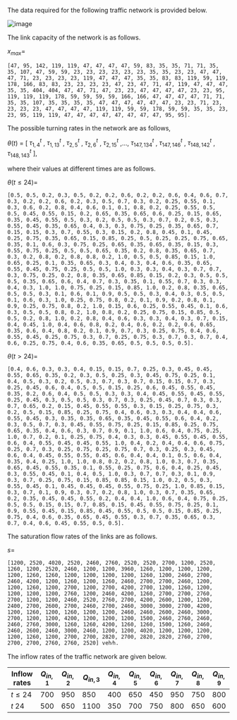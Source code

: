 The data required for the following traffic network is provided below.
  
![image](https://github.com/Sajad-Hosseini/Urban-Traffic-Network/assets/117570290/4411d877-2d23-462d-a3ad-268658d1f6d6)
  
The link capacity of the network is as follows.
      
$x_{max}$= 
     
    [47, 95, 142, 119, 119, 47, 47, 47, 47, 59, 83, 35, 35, 71, 71, 35, 35, 107, 47, 59, 59, 23, 23, 23, 23, 23, 23, 35, 35, 23, 23, 47, 47, 47, 71, 23, 23, 23, 23, 119, 47, 47, 47, 35, 35, 83, 83, 119, 59, 119, 178, 166, 83, 83, 23, 23, 23, 23, 47, 23, 47, 71, 47, 119, 47, 47, 47, 35, 35, 404, 404, 47, 47, 71, 47, 23, 23, 47, 47, 47, 47, 23, 23, 95, 119, 119, 119, 178, 59, 59, 59, 59, 166, 166, 47, 47, 47, 47, 71, 71, 35, 35, 107, 35, 35, 35, 35, 47, 47, 47, 47, 47, 47, 23, 23, 71, 23, 23, 23, 23, 47, 47, 47, 47, 119, 119, 59, 59, 178, 59, 59, 35, 35, 23, 23, 95, 119, 119, 47, 47, 47, 47, 47, 47, 47, 47, 95, 95].
  
The possible turning rates in the network are as follows,

${\theta}(t)$ = [ ${\tau}^t_{1,4}$ , ${\tau}^t_{1,13}$ , ${\tau}^t_{2,5}$ , ${\tau}^t_{2,6}$ , ${\tau}^t_{2,15}$ ,..., ${\tau}^t_{147,134}$ , ${\tau}^t_{147,146}$ , ${\tau}^t_{148,142}$ , ${\tau}^t_{148,143}$ ],

where their values at different times are as follows.

${\theta}(t\leq24)$=
  
    [0.5, 0.5, 0.2, 0.3, 0.5, 0.2, 0.2, 0.6, 0.2, 0.2, 0.6, 0.4, 0.6, 0.7, 0.3, 0.2, 0.2, 0.6, 0.2, 0.3, 0.5, 0.7, 0.3, 0.2, 0.25, 0.55, 0.1, 0.3, 0.6, 0.2, 0.8, 0.4, 0.6, 0.1, 0.1, 0.8, 0.2, 0.25, 0.55, 0.5, 0.5, 0.45, 0.55, 0.15, 0.2, 0.65, 0.35, 0.65, 0.6, 0.25, 0.15, 0.65, 0.35, 0.45, 0.55, 0.5, 0.3, 0.2, 0.5, 0.5, 0.3, 0.7, 0.2, 0.5, 0.3, 0.55, 0.45, 0.35, 0.65, 0.4, 0.3, 0.3, 0.75, 0.25, 0.35, 0.65, 0.7, 0.15, 0.15, 0.3, 0.7, 0.55, 0.3, 0.15, 0.2, 0.8, 0.45, 0.1, 0.45, 0.25, 0.75, 0.35, 0.65, 0.15, 0.85, 0.25, 0.5, 0.25, 0.25, 0.75, 0.65, 0.35, 0.1, 0.6, 0.3, 0.75, 0.25, 0.65, 0.35, 0.65, 0.35, 0.15, 0.3, 0.55, 0.75, 0.25, 0.5, 0.5, 0.65, 0.35, 0.2, 0.8, 0.35, 0.65, 0.7, 0.3, 0.2, 0.8, 0.2, 0.8, 0.8, 0.2, 1.0, 0.5, 0.5, 0.85, 0.15, 1.0, 0.65, 0.25, 0.1, 0.35, 0.65, 0.3, 0.4, 0.3, 0.4, 0.6, 0.35, 0.65, 0.55, 0.45, 0.75, 0.25, 0.5, 0.5, 1.0, 0.3, 0.3, 0.4, 0.3, 0.7, 0.7, 0.3, 0.75, 0.25, 0.2, 0.8, 0.35, 0.65, 0.85, 0.15, 0.2, 0.3, 0.5, 0.5, 0.5, 0.35, 0.65, 0.6, 0.4, 0.7, 0.3, 0.35, 0.1, 0.55, 0.7, 0.3, 0.3, 0.4, 0.3, 1.0, 1.0, 0.75, 0.25, 0.15, 0.85, 1.0, 0.2, 0.8, 0.35, 0.65, 0.5, 0.5, 0.3, 0.1, 0.6, 0.1, 0.9, 0.5, 0.5, 0.3, 0.4, 0.3, 0.5, 0.5, 0.1, 0.6, 0.3, 1.0, 0.25, 0.75, 0.8, 0.2, 0.1, 0.9, 0.2, 0.8, 0.1, 0.9, 0.25, 0.75, 0.8, 0.2, 1.0, 0.15, 0.6, 0.25, 0.55, 0.45, 0.1, 0.6, 0.3, 0.5, 0.5, 0.8, 0.2, 1.0, 0.8, 0.2, 0.25, 0.75, 0.15, 0.85, 0.5, 0.5, 0.2, 0.8, 1.0, 0.2, 0.8, 0.4, 0.6, 0.3, 0.3, 0.4, 0.3, 0.7, 0.15, 0.4, 0.45, 1.0, 0.4, 0.6, 0.8, 0.2, 0.4, 0.6, 0.2, 0.2, 0.6, 0.65, 0.35, 0.6, 0.4, 0.8, 0.2, 0.1, 0.9, 0.7, 0.3, 0.25, 0.75, 0.4, 0.6, 0.55, 0.45, 0.25, 0.75, 0.3, 0.7, 0.25, 0.75, 0.3, 0.7, 0.3, 0.7, 0.4, 0.6, 0.25, 0.75, 0.4, 0.6, 0.35, 0.65, 0.5, 0.5, 0.5, 0.5].

${\theta}(t>24)$=
  
    [0.4, 0.6, 0.3, 0.3, 0.4, 0.15, 0.15, 0.7, 0.25, 0.3, 0.45, 0.45, 0.55, 0.65, 0.35, 0.2, 0.3, 0.5, 0.25, 0.3, 0.45, 0.75, 0.25, 0.1, 0.4, 0.5, 0.3, 0.2, 0.5, 0.3, 0.7, 0.3, 0.7, 0.15, 0.15, 0.7, 0.3, 0.25, 0.45, 0.6, 0.4, 0.5, 0.5, 0.15, 0.25, 0.6, 0.45, 0.55, 0.45, 0.35, 0.2, 0.6, 0.4, 0.5, 0.5, 0.3, 0.3, 0.4, 0.45, 0.55, 0.45, 0.55, 0.25, 0.45, 0.3, 0.5, 0.5, 0.3, 0.7, 0.3, 0.25, 0.45, 0.7, 0.3, 0.3, 0.7, 0.65, 0.2, 0.15, 0.45, 0.55, 0.55, 0.3, 0.15, 0.25, 0.75, 0.3, 0.2, 0.5, 0.15, 0.85, 0.25, 0.75, 0.4, 0.6, 0.3, 0.3, 0.4, 0.4, 0.6, 0.55, 0.45, 0.3, 0.35, 0.35, 0.65, 0.35, 0.45, 0.55, 0.6, 0.4, 0.2, 0.3, 0.5, 0.7, 0.3, 0.45, 0.55, 0.75, 0.25, 0.15, 0.85, 0.25, 0.75, 0.65, 0.35, 0.4, 0.6, 0.3, 0.7, 0.9, 0.1, 1.0, 0.6, 0.4, 0.75, 0.25, 1.0, 0.7, 0.2, 0.1, 0.25, 0.75, 0.4, 0.3, 0.3, 0.45, 0.55, 0.45, 0.55, 0.6, 0.4, 0.55, 0.45, 0.45, 0.55, 1.0, 0.4, 0.2, 0.4, 0.4, 0.6, 0.75, 0.25, 0.7, 0.3, 0.25, 0.75, 0.25, 0.75, 0.7, 0.3, 0.25, 0.3, 0.45, 0.6, 0.4, 0.45, 0.55, 0.55, 0.45, 0.6, 0.4, 0.4, 0.1, 0.5, 0.6, 0.4, 0.35, 0.4, 0.25, 1.0, 1.0, 0.8, 0.2, 0.2, 0.8, 1.0, 0.3, 0.7, 0.35, 0.65, 0.45, 0.55, 0.35, 0.1, 0.55, 0.25, 0.75, 0.6, 0.4, 0.25, 0.45, 0.3, 0.55, 0.45, 0.1, 0.4, 0.5, 1.0, 0.3, 0.7, 0.7, 0.3, 0.1, 0.9, 0.3, 0.7, 0.25, 0.75, 0.15, 0.85, 0.85, 0.15, 1.0, 0.2, 0.5, 0.3, 0.55, 0.45, 0.1, 0.45, 0.45, 0.45, 0.55, 0.75, 0.25, 1.0, 0.85, 0.15, 0.3, 0.7, 0.1, 0.9, 0.3, 0.7, 0.2, 0.8, 1.0, 0.3, 0.7, 0.35, 0.65, 0.2, 0.35, 0.45, 0.45, 0.55, 0.2, 0.4, 0.4, 1.0, 0.6, 0.4, 0.75, 0.25, 0.5, 0.5, 0.15, 0.15, 0.7, 0.85, 0.15, 0.45, 0.55, 0.75, 0.25, 0.1, 0.9, 0.55, 0.45, 0.15, 0.85, 0.45, 0.55, 0.5, 0.5, 0.15, 0.85, 0.25, 0.75, 0.4, 0.6, 0.35, 0.65, 0.45, 0.55, 0.3, 0.7, 0.35, 0.65, 0.3, 0.7, 0.4, 0.6, 0.45, 0.55, 0.5, 0.5].

The saturation flow rates of the links are as follows.

$s$=

    [1200, 2520, 4020, 2520, 2460, 2760, 2520, 2520, 2700, 1200, 2520, 1260, 1200, 2520, 2460, 1200, 1200, 3960, 1260, 1200, 1200, 1200, 1200, 1260, 1260, 1200, 1200, 1200, 1200, 1260, 1200, 2460, 2700, 2460, 4200, 1200, 1260, 1200, 1260, 2460, 2700, 2700, 2460, 1200, 1200, 1260, 1200, 2700, 1200, 2700, 4200, 2700, 1200, 1260, 1200, 1200, 1200, 1200, 2760, 1200, 2460, 4200, 1260, 2700, 2700, 2760, 2700, 1200, 1200, 2460, 2520, 2760, 2700, 4200, 2600, 1200, 1200, 2400, 2700, 2600, 2700, 2460, 2700, 2460, 3000, 3000, 2700, 4200, 1200, 1260, 1200, 1260, 1200, 1200, 2460, 2460, 2600, 2460, 3000, 2700, 1200, 1200, 4200, 1200, 1200, 1200, 1500, 2460, 2760, 2460, 2460, 2760, 3000, 1260, 1260, 4200, 1260, 1260, 1500, 1260, 2460, 2460, 2600, 2460, 3000, 2460, 1200, 1200, 4020, 1200, 1200, 1200, 1200, 1260, 1200, 2700, 2700, 2820, 2700, 2820, 2820, 2760, 2700, 2700, 2700, 2760, 2760, 2520] veh⁄h.

The inflow rates of the traffic network are given below.

Inflow rates | ${Q_{in,1}}$ | ${Q_{in,2}}$ | ${Q_{in,3}}$ | ${Q_{in,4}}$ | ${Q_{in,5}}$ | ${Q_{in,6}}$| ${Q_{in,7}}$ | ${Q_{in,8}}$ | ${Q_{in,9}}$
--- | --- | --- | --- |--- |--- |--- |--- |--- |---
$t\leq24$ | 700 | 950 | 850 | 400 | 650 | 450 | 950 | 750 | 800
$t\>24$ | 500 | 650 | 1100 | 350 | 700 | 750 | 800 | 650 | 600
   
